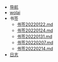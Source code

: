 <!-- _navbar.md -->

* [导航](https://gary8177.netlify.app/)
* [wolai](https://www.wolai.com/gary8177)
* 书签
  *   [书签20220122.md](书签\书签20220122.md) 
  *   [书签20220124.md](书签\书签20220124.md) 
  *   [书签20220131.md](书签\书签20220131.md) 
  *   [书签20220207.md](书签\书签20220207.md) 
  *   [书签20220214.md](书签\书签20220214.md) 
*   [日志](日志.md) 


